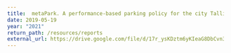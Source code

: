 ```yaml
---
title:  metaPark. A performance-based parking policy for the city Tallinn. Estonian report.
date: 2019-05-19
year: "2021"
return_path: /resources/reports
external_url: https://drive.google.com/file/d/17r_ysKDztm6yKIeaG8DbCvn3RGHb36KB/view?usp=sharing
---
```

